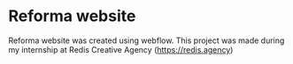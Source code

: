 # Reforma website
Reforma website was created using webflow. This project was made during my internship at Redis Creative Agency (https://redis.agency)
